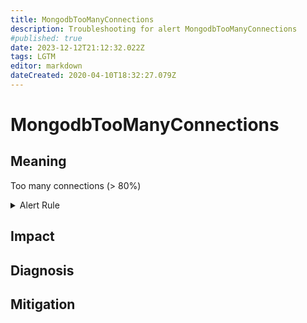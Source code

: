 ```yaml
---
title: MongodbTooManyConnections
description: Troubleshooting for alert MongodbTooManyConnections
#published: true
date: 2023-12-12T21:12:32.022Z
tags: LGTM
editor: markdown
dateCreated: 2020-04-10T18:32:27.079Z
---
```


# MongodbTooManyConnections

## Meaning
[//]: # "Short paragraph that explains what the alert means"
Too many connections (> 80%)

<details>
  <summary>Alert Rule</summary>

  ```yaml
alert: MongodbTooManyConnections
expr: avg by(instance) (rate(mongodb_ss_connections{conn_type="current"}[1m])) / avg by(instance) (sum (mongodb_ss_connections) by (instance)) * 100 > 80
for: 2m
labels:
    severity: warning
annotations:
    summary: MongoDB too many connections (instance {{ $labels.instance }})
    description: |-
        Too many connections (> 80%)
          VALUE = {{ $value }}
          LABELS = {{ $labels }}
    runbook: https://github.com/srerun/prometheus-alerts/content/runbooks/MongodbTooManyConnections

  ```
</details>


## Impact
[//]: # "What could / will happen if the alert is not addressed"



## Diagnosis
[//]: # "Steps to take to identify the cause of the problem"



## Mitigation
[//]: # "The steps necessary to resolve the alert"
